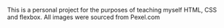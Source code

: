 This is a personal project for the purposes of teaching myself HTML, CSS and flexbox. All images were sourced from Pexel.com